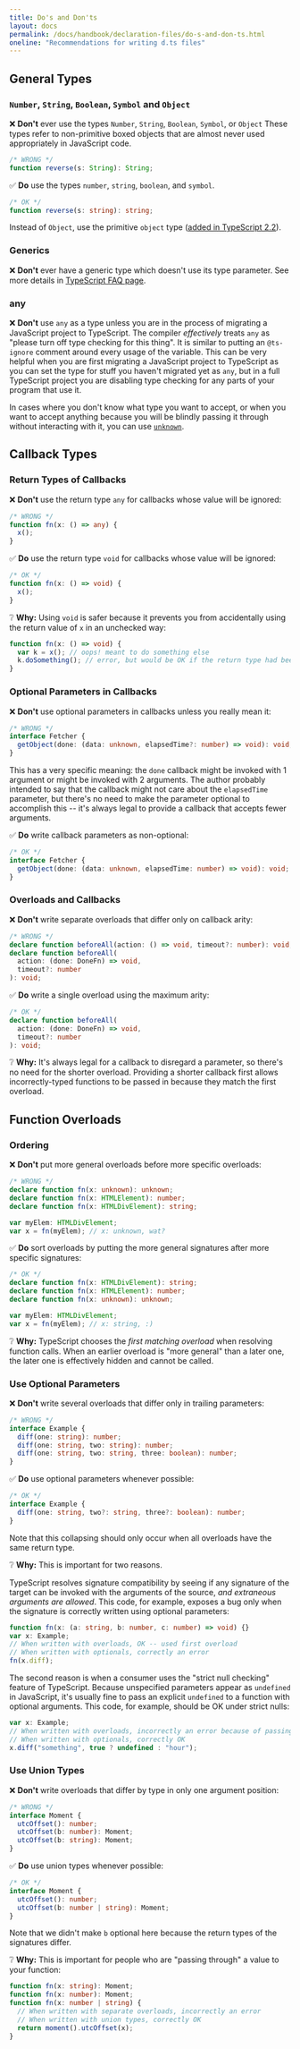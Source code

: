 ```yaml
---
title: Do's and Don'ts
layout: docs
permalink: /docs/handbook/declaration-files/do-s-and-don-ts.html
oneline: "Recommendations for writing d.ts files"
---
```


## General Types

### `Number`, `String`, `Boolean`, `Symbol` and `Object`

❌ **Don't** ever use the types `Number`, `String`, `Boolean`, `Symbol`, or `Object`
These types refer to non-primitive boxed objects that are almost never used appropriately in JavaScript code.

```ts
/* WRONG */
function reverse(s: String): String;
```

✅ **Do** use the types `number`, `string`, `boolean`, and `symbol`.

```ts
/* OK */
function reverse(s: string): string;
```

Instead of `Object`, use the primitive `object` type ([added in TypeScript 2.2](../release-notes/typescript-2-2.html#object-type)).

### Generics

❌ **Don't** ever have a generic type which doesn't use its type parameter.
See more details in [TypeScript FAQ page](https://github.com/Microsoft/TypeScript/wiki/FAQ#why-doesnt-type-inference-work-on-this-interface-interface-foot--).

### any

❌ **Don't** use `any` as a type unless you are in the process of migrating a JavaScript project to TypeScript. The compiler _effectively_ treats `any` as "please turn off type checking for this thing". It is similar to putting an `@ts-ignore` comment around every usage of the variable. This can be very helpful when you are first migrating a JavaScript project to TypeScript as you can set the type for stuff you haven't migrated yet as `any`, but in a full TypeScript project you are disabling type checking for any parts of your program that use it.

In cases where you don't know what type you want to accept, or when you want to accept anything because you will be blindly passing it through without interacting with it, you can use [`unknown`](/play/#example/unknown-and-never).

<!-- TODO: More -->

## Callback Types

### Return Types of Callbacks

<!-- TODO: Reword; these examples make no sense in the context of a declaration file -->

❌ **Don't** use the return type `any` for callbacks whose value will be ignored:

```ts
/* WRONG */
function fn(x: () => any) {
  x();
}
```

✅ **Do** use the return type `void` for callbacks whose value will be ignored:

```ts
/* OK */
function fn(x: () => void) {
  x();
}
```

❔ **Why:** Using `void` is safer because it prevents you from accidentally using the return value of `x` in an unchecked way:

```ts
function fn(x: () => void) {
  var k = x(); // oops! meant to do something else
  k.doSomething(); // error, but would be OK if the return type had been 'any'
}
```

### Optional Parameters in Callbacks

❌ **Don't** use optional parameters in callbacks unless you really mean it:

```ts
/* WRONG */
interface Fetcher {
  getObject(done: (data: unknown, elapsedTime?: number) => void): void;
}
```

This has a very specific meaning: the `done` callback might be invoked with 1 argument or might be invoked with 2 arguments.
The author probably intended to say that the callback might not care about the `elapsedTime` parameter,
but there's no need to make the parameter optional to accomplish this --
it's always legal to provide a callback that accepts fewer arguments.

✅ **Do** write callback parameters as non-optional:

```ts
/* OK */
interface Fetcher {
  getObject(done: (data: unknown, elapsedTime: number) => void): void;
}
```

### Overloads and Callbacks

❌ **Don't** write separate overloads that differ only on callback arity:

```ts
/* WRONG */
declare function beforeAll(action: () => void, timeout?: number): void;
declare function beforeAll(
  action: (done: DoneFn) => void,
  timeout?: number
): void;
```

✅ **Do** write a single overload using the maximum arity:

```ts
/* OK */
declare function beforeAll(
  action: (done: DoneFn) => void,
  timeout?: number
): void;
```

❔ **Why:** It's always legal for a callback to disregard a parameter, so there's no need for the shorter overload.
Providing a shorter callback first allows incorrectly-typed functions to be passed in because they match the first overload.

## Function Overloads

### Ordering

❌ **Don't** put more general overloads before more specific overloads:

```ts
/* WRONG */
declare function fn(x: unknown): unknown;
declare function fn(x: HTMLElement): number;
declare function fn(x: HTMLDivElement): string;

var myElem: HTMLDivElement;
var x = fn(myElem); // x: unknown, wat?
```

✅ **Do** sort overloads by putting the more general signatures after more specific signatures:

```ts
/* OK */
declare function fn(x: HTMLDivElement): string;
declare function fn(x: HTMLElement): number;
declare function fn(x: unknown): unknown;

var myElem: HTMLDivElement;
var x = fn(myElem); // x: string, :)
```

❔ **Why:** TypeScript chooses the _first matching overload_ when resolving function calls.
When an earlier overload is "more general" than a later one, the later one is effectively hidden and cannot be called.

### Use Optional Parameters

❌ **Don't** write several overloads that differ only in trailing parameters:

```ts
/* WRONG */
interface Example {
  diff(one: string): number;
  diff(one: string, two: string): number;
  diff(one: string, two: string, three: boolean): number;
}
```

✅ **Do** use optional parameters whenever possible:

```ts
/* OK */
interface Example {
  diff(one: string, two?: string, three?: boolean): number;
}
```

Note that this collapsing should only occur when all overloads have the same return type.

❔ **Why:** This is important for two reasons.

TypeScript resolves signature compatibility by seeing if any signature of the target can be invoked with the arguments of the source,
_and extraneous arguments are allowed_.
This code, for example, exposes a bug only when the signature is correctly written using optional parameters:

```ts
function fn(x: (a: string, b: number, c: number) => void) {}
var x: Example;
// When written with overloads, OK -- used first overload
// When written with optionals, correctly an error
fn(x.diff);
```

The second reason is when a consumer uses the "strict null checking" feature of TypeScript.
Because unspecified parameters appear as `undefined` in JavaScript, it's usually fine to pass an explicit `undefined` to a function with optional arguments.
This code, for example, should be OK under strict nulls:

```ts
var x: Example;
// When written with overloads, incorrectly an error because of passing 'undefined' to 'string'
// When written with optionals, correctly OK
x.diff("something", true ? undefined : "hour");
```

### Use Union Types

❌ **Don't** write overloads that differ by type in only one argument position:

```ts
/* WRONG */
interface Moment {
  utcOffset(): number;
  utcOffset(b: number): Moment;
  utcOffset(b: string): Moment;
}
```

✅ **Do** use union types whenever possible:

```ts
/* OK */
interface Moment {
  utcOffset(): number;
  utcOffset(b: number | string): Moment;
}
```

Note that we didn't make `b` optional here because the return types of the signatures differ.

❔ **Why:** This is important for people who are "passing through" a value to your function:

```ts
function fn(x: string): Moment;
function fn(x: number): Moment;
function fn(x: number | string) {
  // When written with separate overloads, incorrectly an error
  // When written with union types, correctly OK
  return moment().utcOffset(x);
}
```
